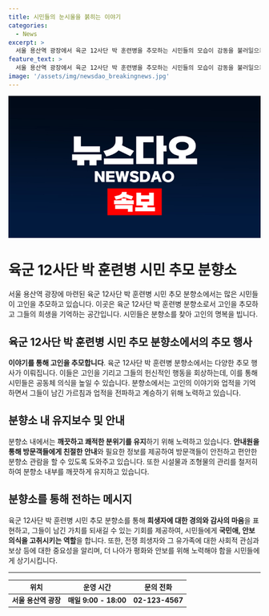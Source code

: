 ```yaml
---
title: 시민들의 눈시울을 붉히는 이야기
categories:
  - News
excerpt: >
  서울 용산역 광장에서 육군 12사단 박 훈련병을 추모하는 시민들의 모습이 감동을 불러일으키며 눈길을 끌고 있다.
feature_text: >
  서울 용산역 광장에서 육군 12사단 박 훈련병을 추모하는 시민들의 모습이 감동을 불러일으키며 눈길을 끌고 있다.
image: '/assets/img/newsdao_breakingnews.jpg'
---
```


<p><img src="/assets/img/newsdao_breakingnews.jpg" alt="koreaapp 속보" /></p>

<h1><b>육군 12사단 박 훈련병 시민 추모 분향소</b></h1>

<p data-ke-size="size16">서울 용산역 광장에 마련된 육군 12사단 박 훈련병 시민 추모 분향소에서는 많은 시민들이 고인을 추모하고 있습니다. 이곳은 육군 12사단 박 훈련병 분향소로서 고인을 추모하고 그들의 희생을 기억하는 공간입니다. 시민들은 분향소를 찾아 고인의 명복을 빕니다.</p>

<h2 data-ke-size="size26">육군 12사단 박 훈련병 시민 추모 분향소에서의 추모 행사</h2>

<p data-ke-size="size16"><b>이야기를 통해 고인을 추모합니다</b>. 육군 12사단 박 훈련병 분향소에서는 다양한 추모 행사가 이뤄집니다. 이들은 고인을 기리고 그들의 헌신적인 행동을 회상하는데, 이를 통해 시민들은 공동체 의식을 높일 수 있습니다. 분향소에서는 고인의 이야기와 업적을 기억하면서 그들이 남긴 가르침과 업적을 전파하고 계승하기 위해 노력하고 있습니다.</p>

<h2 data-ke-size="size26">분향소 내 유지보수 및 안내</h2>

<p data-ke-size="size16">분향소 내에서는 <b>깨끗하고 쾌적한 분위기를 유지</b>하기 위해 노력하고 있습니다. <b>안내원을 통해 방문객들에게 친절한 안내</b>와 필요한 정보를 제공하여 방문객들이 안전하고 편안한 분향소 관람을 할 수 있도록 도와주고 있습니다. 또한 시설물과 조형물의 관리를 철저히 하여 분향소 내부를 깨끗하게 유지하고 있습니다.</p>

<h2 data-ke-size="size26">분향소를 통해 전하는 메시지</h2>

<p data-ke-size="size16">육군 12사단 박 훈련병 시민 추모 분향소를 통해 <b>희생자에 대한 경의와 감사의 마음</b>을 표현하고, 그들이 남긴 가치를 되새길 수 있는 기회를 제공하여, 시민들에게 <b>국민애, 안보의식을 고취시키는 역할</b>을 합니다. 또한, 전쟁 희생자와 그 유가족에 대한 사회적 관심과 보상 등에 대한 중요성을 알리며, 더 나아가 평화와 안보를 위해 노력해야 함을 시민들에게 상기시킵니다.</p>

<hr>

<table>
  <thead>
    <tr>
      <th>위치</th>
      <th>운영 시간</th>
      <th>문의 전화</th>
    </tr>
  </thead>
  <tbody>
    <tr>
      <td style="text-align: center; height: 17px;"><b>서울 용산역 광장</b></td>
      <td style="text-align: center; height: 17px;"><b>매일 9:00 - 18:00</b></td>
      <td style="text-align: center; height: 17px;"><b>02-123-4567</b></td>
    </tr>
  </tbody>
</table>

<p data-ke-size="size16">&nbsp;</p>

